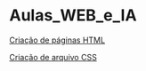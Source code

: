 # Aulas_WEB_e_IA
[Criação de páginas HTML](https://legenx3.github.io/Aulas_WEB_e_IA/Criação_Paghtml/Facens.html)

[Criação de arquivo CSS](https://legenx3.github.io/Aulas_WEB_e_IA/Criação_pagcss/Paginas/Facens.html)
